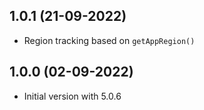## 1.0.1 (21-09-2022)
- Region tracking based on `getAppRegion()`

## 1.0.0 (02-09-2022)
- Initial version with 5.0.6
